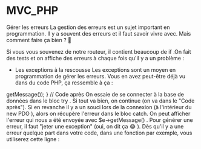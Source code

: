 # MVC_PHP

Gérer les erreurs
La gestion des erreurs est un sujet important en programmation. Il y a souvent des erreurs et il faut savoir vivre avec. Mais comment faire ça bien ? 🤔

Si vous vous souvenez de notre routeur, il contient beaucoup de  if .On fait des tests et on affiche des erreurs à chaque fois qu'il y a un problème :

 - Les exceptions à la rescousse
Les exceptions sont un moyen en programmation de gérer les erreurs. Vous en avez peut-être déjà vu dans du code PHP, ça ressemble à ça :

<?php
try {
    // Essayer de faire quelque chose
}
catch(Exception $e) {
    // Si une erreur se produit, on arrive ici
}
En premier lieu, l'ordinateur essaie d'exécuter les instructions qui se trouvent dans le bloc  try  ("essayer" en anglais). Deux possibilités :

Soit il ne se passe aucune erreur dans le bloc  try  : dans ce cas, on saute le bloc  catch  et on passe à la suite du code.

Soit une erreur se produit dans le bloc  try  : on arrête ce qu'on faisait et on va directement dans le  catch  (pour "attraper" l'erreur).

C'est par exemple ce qu'on fait ici pour se connecter à la base de données :

<?php

// Code avant

try {
    $db = new PDO('mysql:host=localhost;dbname=test;charset=utf8', 'root', 'root');
}
catch(Exception $e) {
    die('Erreur : '.$e->getMessage());
}

// Code après
On essaie de se connecter à la base de données dans le bloc  try . Si tout va bien, on continue (on va dans le "Code après"). Si en revanche il y a un souci lors de la connexion (à l'intérieur du  new PDO  ), alors on récupère l'erreur dans le bloc catch.

On peut afficher l'erreur qui nous a été envoyée avec  $e->getMessage()  .

Pour générer une erreur, il faut "jeter une exception" (oui, on dit ça 😂 ). Dès qu'il y a une erreur quelque part dans votre code, dans une fonction par exemple, vous utiliserez cette ligne :

<?php
throw new Exception('Message d\'erreur à transmettre');
On va utiliser ce mécanisme dans notre code !